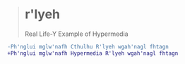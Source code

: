 > # r'lyeh
> Real Life-Y Example of Hypermedia

```diff
-Ph'nglui mglw'nafh Cthulhu R'lyeh wgah'nagl fhtagn
+Ph'nglui mglw'nafh Hypermedia R'lyeh wgah'nagl fhtagn
```
